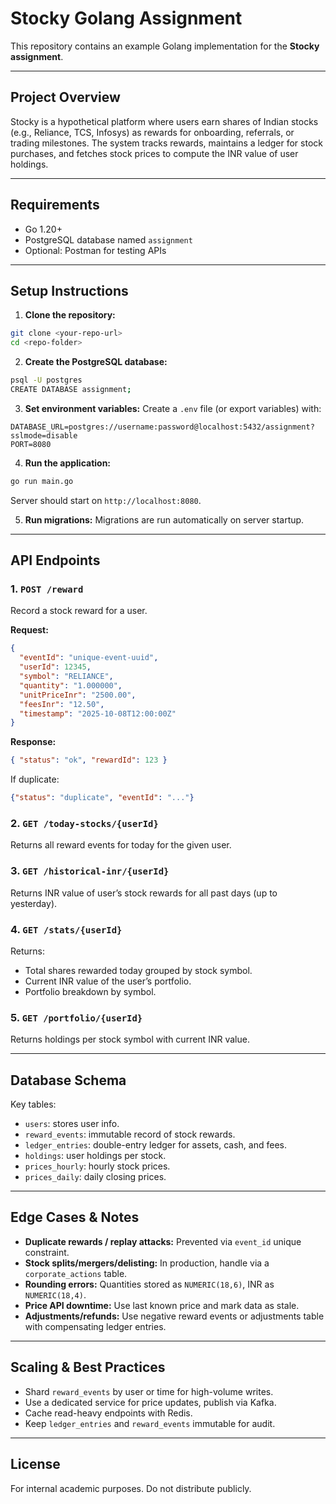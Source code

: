 # Stocky Golang Assignment

This repository contains an example Golang implementation for the **Stocky assignment**.

---

## Project Overview
Stocky is a hypothetical platform where users earn shares of Indian stocks (e.g., Reliance, TCS, Infosys) as rewards for onboarding, referrals, or trading milestones. The system tracks rewards, maintains a ledger for stock purchases, and fetches stock prices to compute the INR value of user holdings.

---

## Requirements
- Go 1.20+
- PostgreSQL database named `assignment`
- Optional: Postman for testing APIs

---

## Setup Instructions

1. **Clone the repository:**
```bash
git clone <your-repo-url>
cd <repo-folder>
```

2. **Create the PostgreSQL database:**
```bash
psql -U postgres
CREATE DATABASE assignment;
```

3. **Set environment variables:**
Create a `.env` file (or export variables) with:
```env
DATABASE_URL=postgres://username:password@localhost:5432/assignment?sslmode=disable
PORT=8080
```

4. **Run the application:**
```bash
go run main.go
```
Server should start on `http://localhost:8080`.

5. **Run migrations:**
Migrations are run automatically on server startup.

---

## API Endpoints

### 1. `POST /reward`
Record a stock reward for a user.

**Request:**
```json
{
  "eventId": "unique-event-uuid",
  "userId": 12345,
  "symbol": "RELIANCE",
  "quantity": "1.000000",
  "unitPriceInr": "2500.00",
  "feesInr": "12.50",
  "timestamp": "2025-10-08T12:00:00Z"
}
```

**Response:**
```json
{ "status": "ok", "rewardId": 123 }
```
If duplicate:
```json
{"status": "duplicate", "eventId": "..."}
```

### 2. `GET /today-stocks/{userId}`
Returns all reward events for today for the given user.

### 3. `GET /historical-inr/{userId}`
Returns INR value of user’s stock rewards for all past days (up to yesterday).

### 4. `GET /stats/{userId}`
Returns:
- Total shares rewarded today grouped by stock symbol.
- Current INR value of the user’s portfolio.
- Portfolio breakdown by symbol.

### 5. `GET /portfolio/{userId}`
Returns holdings per stock symbol with current INR value.

---

## Database Schema
Key tables:
- `users`: stores user info.
- `reward_events`: immutable record of stock rewards.
- `ledger_entries`: double-entry ledger for assets, cash, and fees.
- `holdings`: user holdings per stock.
- `prices_hourly`: hourly stock prices.
- `prices_daily`: daily closing prices.

---

## Edge Cases & Notes
- **Duplicate rewards / replay attacks:** Prevented via `event_id` unique constraint.
- **Stock splits/mergers/delisting:** In production, handle via a `corporate_actions` table.
- **Rounding errors:** Quantities stored as `NUMERIC(18,6)`, INR as `NUMERIC(18,4)`.
- **Price API downtime:** Use last known price and mark data as stale.
- **Adjustments/refunds:** Use negative reward events or adjustments table with compensating ledger entries.

---

## Scaling & Best Practices
- Shard `reward_events` by user or time for high-volume writes.
- Use a dedicated service for price updates, publish via Kafka.
- Cache read-heavy endpoints with Redis.
- Keep `ledger_entries` and `reward_events` immutable for audit.
---

## License
For internal academic purposes. Do not distribute publicly.
